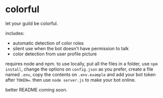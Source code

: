 # colorful
let your guild be colorful.

includes:
- automatic detection of color roles
- silent use when the bot doesn't have permission to talk
- color detection from user profile picture

requires node and npm.
to use locally, put all the files in a folder, use `npm install`, change the options on `config.json` as you prefer, create a file named `.env`, copy the contents on `.env.example` and add your bot token after `TOKEN=`. then use `node server.js` to make your bot online.

better README coming soon.
